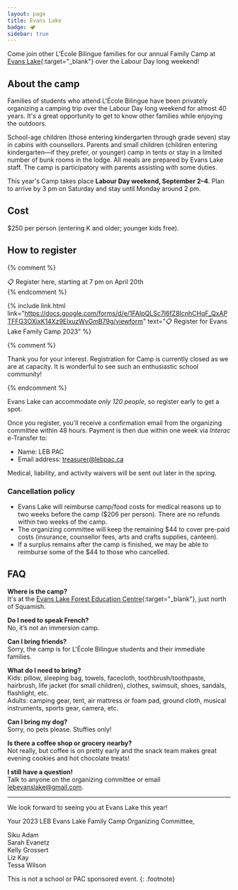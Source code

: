 ```yaml
---
layout: page
title: Evans Lake
badge: 🏕
sidebar: true
---
```


Come join other L'École Bilingue families for our annual Family Camp at [Evans Lake](https://evanslake.com/){:target="_blank"} over the Labour Day long weekend!

## About the camp

Families of students who attend L'École Bilingue have been privately organizing a camping trip over the Labour Day long weekend for almost 40 years. It's a great opportunity to get to know other families while enjoying the outdoors.

School-age children (those entering kindergarten through grade seven) stay in cabins with counsellors. Parents and small children (children entering kindergarten—if they prefer, or younger) camp in tents or stay in a limited number of bunk rooms in the lodge. All meals are prepared by Evans Lake staff. The camp is participatory with parents assisting with some duties.

This year's Camp takes place **Labour Day weekend, September 2–4**. Plan to arrive by 3 pm on Saturday and stay until Monday around 2 pm.

## Cost

$250 per person (entering K and older; younger kids free).

## How to register 

{% comment %}
<div class="message message-icon">
  📋 Register here, starting at 7 pm on April 20th
</div>
{% endcomment %}

{% include link.html link="https://docs.google.com/forms/d/e/1FAIpQLSc7l6fZ8IcnhCHqF_QxAPTFFG3OXixK14Xz9ElxuzWvGmB79g/viewform" text="📋 Register for Evans Lake Family Camp 2023" %}

{% comment %}
<div class="message-highlight">
  <p>Thank you for your interest. Registration for Camp is currently closed as we are at capacity. It is wonderful to see such an enthusiastic school community!</p>
</div>
{% endcomment %}

Evans Lake can accommodate _only 120 people_, so register early to get a spot.

Once you register, you'll receive a confirmation email from the organizing committee within 48 hours. Payment is then due within one week via _Interac_ e-Transfer to:

*	Name: LEB PAC
*	Email address: treasurer@lebpac.ca

Medical, liability, and activity waivers will be sent out later in the spring.

### Cancellation policy

*	Evans Lake will reimburse camp/food costs for medical reasons up to two weeks before the camp ($206 per person). There are no refunds within two weeks of the camp.
*	The organizing committee will keep the remaining $44 to cover pre-paid costs (insurance, counsellor fees, arts and crafts supplies, canteen).
*	If a surplus remains after the camp is finished, we may be able to reimburse some of the $44 to those who cancelled.

## FAQ

**Where is the camp?**  
It's at the [Evans Lake Forest Education Centre](https://goo.gl/maps/eU2bzYBFbjybUhtz7){:target="_blank"}, just north of Squamish.

**Do I need to speak French?**  
No, it’s not an immersion camp.

**Can I bring friends?**  
Sorry, the camp is for L'École Bilingue students and their immediate families.

**What do I need to bring?**  
Kids: pillow, sleeping bag, towels, facecloth, toothbrush/toothpaste, hairbrush, life jacket (for small children), clothes, swimsuit, shoes, sandals, flashlight, etc.  
Adults: camping gear, tent, air mattress or foam pad, ground cloth, musical instruments, sports gear, camera, etc.

**Can I bring my dog?**  
Sorry, no pets please. Stuffies only!

**Is there a coffee shop or grocery nearby?**  
Not really, but coffee is on pretty early and the snack team makes great evening cookies and hot chocolate treats!

**I still have a question!**  
Talk to anyone on the organizing committee or email [lebevanslake@gmail.com](mailto:lebevanslake@gmail.com).

---

We look forward to seeing you at Evans Lake this year!

Your 2023 LEB Evans Lake Family Camp Organizing Committee,

Siku Adam  
Sarah Evanetz  
Kelly Grossert  
Liz Kay  
Tessa Wilson

This is not a school or PAC sponsored event.
{: .footnote}